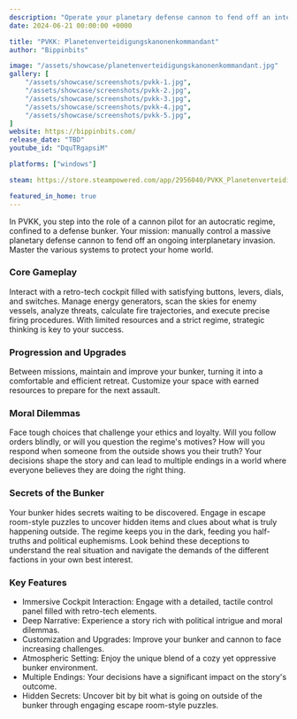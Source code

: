 ```yaml
---
description: "Operate your planetary defense cannon to fend off an interplanetary invasion from the comfort of your cozy bunker. You’re here to stay, so obey your superiors, press the right buttons, and sip your daily tea ration - it's good for you."
date: 2024-06-21 00:00:00 +0000

title: "PVKK: Planetenverteidigungskanonenkommandant"
author: "Bippinbits"

image: "/assets/showcase/planetenverteidigungskanonenkommandant.jpg"
gallery: [
	"/assets/showcase/screenshots/pvkk-1.jpg",
	"/assets/showcase/screenshots/pvkk-2.jpg",
	"/assets/showcase/screenshots/pvkk-3.jpg",
	"/assets/showcase/screenshots/pvkk-4.jpg",
	"/assets/showcase/screenshots/pvkk-5.jpg",
]
website: https://bippinbits.com/
release_date: "TBD"
youtube_id: "DquTRgapsiM"

platforms: ["windows"]

steam: https://store.steampowered.com/app/2956040/PVKK_Planetenverteidigungskanonenkommandant/?curator_clanid=41324400

featured_in_home: true
---
```


In PVKK, you step into the role of a cannon pilot for an autocratic regime, confined to a defense bunker. Your mission: manually control a massive planetary defense cannon to fend off an ongoing interplanetary invasion. Master the various systems to protect your home world.

### Core Gameplay
Interact with a retro-tech cockpit filled with satisfying buttons, levers, dials, and switches. Manage energy generators, scan the skies for enemy vessels, analyze threats, calculate fire trajectories, and execute precise firing procedures. With limited resources and a strict regime, strategic thinking is key to your success.

### Progression and Upgrades
Between missions, maintain and improve your bunker, turning it into a comfortable and efficient retreat. Customize your space with earned resources to prepare for the next assault.

### Moral Dilemmas
Face tough choices that challenge your ethics and loyalty. Will you follow orders blindly, or will you question the regime's motives? How will you respond when someone from the outside shows you their truth? Your decisions shape the story and can lead to multiple endings in a world where everyone believes they are doing the right thing.

### Secrets of the Bunker
Your bunker hides secrets waiting to be discovered. Engage in escape room-style puzzles to uncover hidden items and clues about what is truly happening outside. The regime keeps you in the dark, feeding you half-truths and political euphemisms. Look behind these deceptions to understand the real situation and navigate the demands of the different factions in your own best interest.

### Key Features
- Immersive Cockpit Interaction: Engage with a detailed, tactile control panel filled with retro-tech elements.
- Deep Narrative: Experience a story rich with political intrigue and moral dilemmas.
- Customization and Upgrades: Improve your bunker and cannon to face increasing challenges.
- Atmospheric Setting: Enjoy the unique blend of a cozy yet oppressive bunker environment.
- Multiple Endings: Your decisions have a significant impact on the story's outcome.
- Hidden Secrets: Uncover bit by bit what is going on outside of the bunker through engaging escape room-style puzzles.
